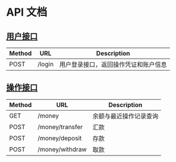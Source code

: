 # API 文档

## [用户接口](user.md)
| Method | URL    | Description                          |
| ------ | ------ | ------------------------------------ |
| POST   | /login | 用户登录接口，返回操作凭证和账户信息 |

## [操作接口](money.md)
| Method | URL             | Description            |
| ------ | --------------- | ---------------------- |
| GET    | /money          | 余额与最近操作记录查询 |
| POST   | /money/transfer | 汇款                   |
| POST   | /money/deposit  | 存款                   |
| POST   | /money/withdraw | 取款                   |